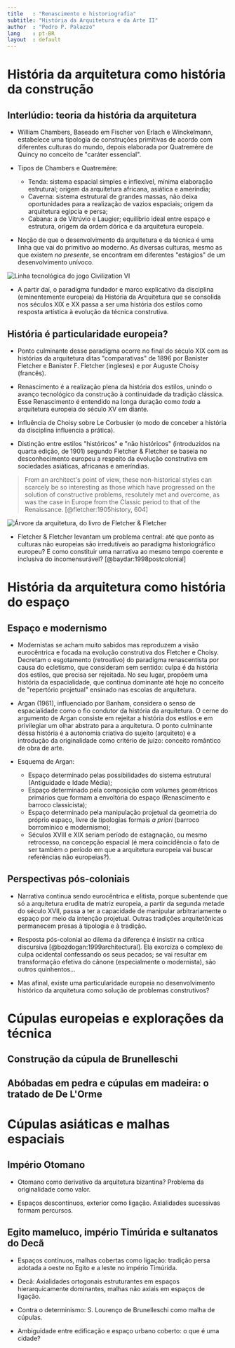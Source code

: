 ```yaml
---
title   : "Renascimento e historiografia"
subtitle: "História da Arquitetura e da Arte II"
author  : "Pedro P. Palazzo"
lang    : pt-BR
layout  : default
---
```


História da arquitetura como história da construção
===================================================

Interlúdio: teoria da história da arquitetura
---------------------------------------------

- William Chambers, Baseado em Fischer von Erlach e Winckelmann,
  estabelece uma tipologia de construções primitivas de acordo com
  diferentes culturas do mundo, depois elaborada por Quatremère de
  Quincy no conceito de "caráter essencial".

- Tipos de Chambers e Quatremère:
  - Tenda: sistema espacial simples e inflexível, mínima elaboração
    estrutural; origem da arquitetura africana, asiática e ameríndia;
  - Caverna: sistema estrutural de grandes massas, não deixa
    oportunidades para a realização de vazios espaciais; origem da
    arquitetura egípcia e persa;
  - Cabana: a de Vitrúvio e Laugier; equilíbrio ideal entre espaço e
    estrutura, origem da ordem dórica e da arquitetura europeia.

- Noção de que o desenvolvimento da arquitetura e da técnica é uma linha
  que vai do primitivo ao moderno. As diversas culturas, mesmo as que
  existem *no presente*, se encontram em diferentes "estágios" de um
  desenvolvimento unívoco.

![Linha tecnológica do jogo *Civilization VI*]()

- A partir daí, o paradigma fundador e marco explicativo da disciplina
  (eminentemente europeia) da História da Arquitetura que se consolida
  nos séculos XIX e XX passa a ser uma história dos estilos como
  resposta artística à evolução da técnica construtiva.

História é particularidade europeia?
------------------------------------

- Ponto culminante desse paradigma ocorre no final do século XIX com as
  histórias da arquitetura ditas "comparativas" de 1896 por Banister
  Fletcher e Banister F. Fletcher (ingleses) e por Auguste Choisy
  (francês).

- Renascimento é a realização plena da história dos estilos, unindo o
  avanço tecnológico da construção à continuidade da tradição clássica.
  Esse Renascimento é entendido na longa duração como *toda* a
  arquitetura europeia do século XV em diante.

- Influência de Choisy sobre Le Corbusier (o modo de conceber a história
  da disciplina influencia a prática).

- Distinção entre estilos "históricos" e "não históricos" (introduzidos
  na quarta edição, de 1901) segundo Fletcher & Fletcher se baseia no
  desconhecimento europeu a respeito da evolução construtiva em
  sociedades asiáticas, africanas e ameríndias.

> From an architect's point of view, these non-historical styles can
> scarcely be so interesting as those which have progressed on the
> solution of constructive problems, resolutely met and overcome, as was
> the case in Europe from the Classic period to that of the Renaissance.
> [@fletcher:1905history, 604]

![Árvore da arquitetura, do livro de Fletcher & Fletcher]()

- Fletcher & Fletcher levantam um problema central: até que ponto as
  culturas não europeias são irredutíveis ao paradigma historiográfico
  europeu? E como constituir uma narrativa ao mesmo tempo coerente e
  inclusiva do incomensurável? [@baydar:1998postcolonial]

História da arquitetura como história do espaço
===============================================

Espaço e modernismo
-------------------

- Modernistas se acham muito sabidos mas reproduzem a visão eurocêntrica
  e focada na evolução construtiva dos Fletcher e Choisy. Decretam o
  esgotamento (retroativo) do paradigma renascentista por causa do
  ecletismo, que consideram sem sentido: culpa é da história dos
  estilos, que precisa ser rejeitada. No seu lugar, propõem uma história
  da espacialidade, que continua dominante até hoje no conceito de
  "repertório projetual" ensinado nas escolas de arquitetura.

- Argan (1961), influenciado por Banham, considera o senso de
  espacialidade como o fio condutor da história da arquitetura. O cerne
  do argumento de Argan consiste em rejeitar a história dos estilos e em
  privilegiar um olhar abstrato para a arquitetura. O ponto culminante
  dessa história é a autonomia criativa do sujeito (arquiteto) e a
  introdução da originalidade como critério de juízo: conceito romântico
  de obra de arte.

- Esquema de Argan:
  - Espaço determinado pelas possibilidades do sistema estrutural
    (Antiguidade e Idade Média);
  - Espaço determinado pela composição com volumes geométricos primários
    que formam a envoltória do espaço (Renascimento e barroco
    classicista);
  - Espaço determinado pela manipulação projetual da geometria do
    próprio espaço, livre de tipologias formais *a priori* (barroco
    borromínico e modernismo);
  - Séculos XVIII e XIX seriam período de estagnação, ou mesmo
    retrocesso, na concepção espacial (é mera coincidência o fato de
    ser também o período em que a arquitetura europeia vai buscar
    referências não europeias?).

Perspectivas pós-coloniais
--------------------------

- Narrativa continua sendo eurocêntrica e elitista, porque subentende
  que só a arquitetura erudita de matriz europeia, a partir da segunda
  metade do século XVII, passa a ter a capacidade de manipular
  arbitrariamente o espaço por meio da intenção projetual. Outras
  tradições arquitetônicas permanecem presas à tipologia e à tradição.

- Resposta pós-colonial ao dilema da diferença é insistir na crítica
  discursiva [@bozdogan:1999architectural]. Ela exorciza o complexo de
  culpa ocidental confessando os seus pecados; se vai resultar em
  transformação efetiva do cânone (especialmente o modernista), são
  outros quinhentos...

- Mas afinal, existe uma particularidade europeia no desenvolvimento
  histórico da arquitetura como solução de problemas construtivos?

Cúpulas europeias e explorações da técnica
==========================================

Construção da cúpula de Brunelleschi
------------------------------------

Abóbadas em pedra e cúpulas em madeira: o tratado de De L'Orme
--------------------------------------------------------------


Cúpulas asiáticas e malhas espaciais
====================================

Império Otomano
---------------

- Otomano como derivativo da arquitetura bizantina?
  Problema da originalidade como valor.

- Espaços descontínuos, exterior como ligação. Axialidades sucessivas
  formam percursos.

Egito mameluco, império Timúrida e sultanatos do Decã
-----------------------------------------------------

- Espaços contínuos, malhas cobertas como ligação: tradição persa
  adotada a oeste no Egito e a leste no império Timúrida.
- Decã: Axialidades ortogonais estruturantes em espaços hierarquicamente
  dominantes, malhas não axiais em espaços de ligação.

- Contra o determinismo: S. Lourenço de Brunelleschi como malha de
  cúpulas.

- Ambiguidade entre edificação e espaço urbano coberto: o que é uma
  cidade?
